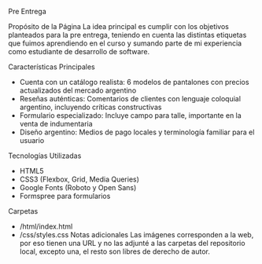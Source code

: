 Pre Entrega

Propósito de la Página
La idea principal es cumplir con los objetivos planteados para la pre entrega, teniendo en cuenta las distintas etiquetas que fuimos aprendiendo en el curso y sumando parte de mi experiencia como estudiante de desarrollo de software.



Características Principales

- Cuenta con un catálogo realista: 6 modelos de pantalones con precios actualizados del mercado argentino
- Reseñas auténticas: Comentarios de clientes con lenguaje coloquial argentino, incluyendo críticas constructivas
- Formulario especializado: Incluye campo para talle, importante en la venta de indumentaria
- Diseño argentino: Medios de pago locales y terminología familiar para el usuario

Tecnologías Utilizadas

- HTML5 
- CSS3 (Flexbox, Grid, Media Queries)
- Google Fonts (Roboto y Open Sans)
- Formspree para formularios

Carpetas

- /html/index.html
- /css/styles.css
 Notas adicionales
Las imágenes corresponden a la web, por eso tienen una URL y no las adjunté a las carpetas del repositorio local, excepto una, el resto son libres de derecho de autor.
